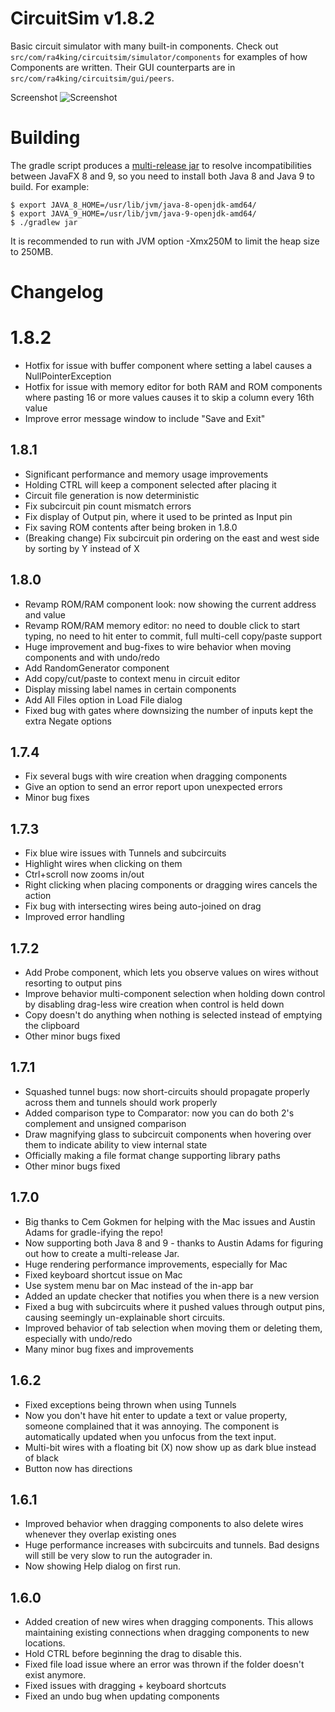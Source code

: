 CircuitSim v1.8.2
=================

Basic circuit simulator with many built-in components. Check out `src/com/ra4king/circuitsim/simulator/components`
for examples of how Components are written. Their GUI counterparts are in `src/com/ra4king/circuitsim/gui/peers`.

Screenshot
![Screenshot](http://i.imgur.com/Oon39Np.png)

Building
========

The gradle script produces a [multi-release jar][1] to resolve
incompatibilities between JavaFX 8 and 9, so you need to install both
Java 8 and Java 9 to build. For example:

    $ export JAVA_8_HOME=/usr/lib/jvm/java-8-openjdk-amd64/
    $ export JAVA_9_HOME=/usr/lib/jvm/java-9-openjdk-amd64/
	$ ./gradlew jar
	
It is recommended to run with JVM option -Xmx250M to limit the heap size to 250MB.

[1]: http://openjdk.java.net/jeps/238

Changelog
=========

1.8.2
=====
- Hotfix for issue with buffer component where setting a label causes a NullPointerException
- Hotfix for issue with memory editor for both RAM and ROM components where pasting 16 or more values causes it to skip a column every 16th value
- Improve error message window to include "Save and Exit" 


1.8.1
-----
- Significant performance and memory usage improvements
- Holding CTRL will keep a component selected after placing it
- Circuit file generation is now deterministic
- Fix subcircuit pin count mismatch errors
- Fix display of Output pin, where it used to be printed as Input pin
- Fix saving ROM contents after being broken in 1.8.0
- (Breaking change) Fix subcircuit pin ordering on the east and west side by sorting by Y instead of X


1.8.0
-----
- Revamp ROM/RAM component look: now showing the current address and value
- Revamp ROM/RAM memory editor: no need to double click to start typing, no need to hit enter to commit, full multi-cell copy/paste support
- Huge improvement and bug-fixes to wire behavior when moving components and with undo/redo
- Add RandomGenerator component
- Add copy/cut/paste to context menu in circuit editor
- Display missing label names in certain components
- Add All Files option in Load File dialog
- Fixed bug with gates where downsizing the number of inputs kept the extra Negate options


1.7.4
-----
- Fix several bugs with wire creation when dragging components
- Give an option to send an error report upon unexpected errors
- Minor bug fixes


1.7.3
-----
- Fix blue wire issues with Tunnels and subcircuits
- Highlight wires when clicking on them
- Ctrl+scroll now zooms in/out
- Right clicking when placing components or dragging wires cancels the action
- Fix bug with intersecting wires being auto-joined on drag
- Improved error handling


1.7.2
-----
- Add Probe component, which lets you observe values on wires without resorting to output pins
- Improve behavior multi-component selection when holding down control by disabling drag-less wire creation when control is held down
- Copy doesn't do anything when nothing is selected instead of emptying the clipboard
- Other minor bugs fixed


1.7.1
-----
- Squashed tunnel bugs: now short-circuits should propagate properly across them and tunnels should work properly
- Added comparison type to Comparator: now you can do both 2's complement and unsigned comparison
- Draw magnifying glass to subcircuit components when hovering over them to indicate ability to view internal state
- Officially making a file format change supporting library paths
- Other minor bugs fixed


1.7.0
-----
- Big thanks to Cem Gokmen for helping with the Mac issues and Austin Adams for gradle-ifying the repo!
- Now supporting both Java 8 and 9 - thanks to Austin Adams for figuring out how to create a multi-release Jar.
- Huge rendering performance improvements, especially for Mac
- Fixed keyboard shortcut issue on Mac
- Use system menu bar on Mac instead of the in-app bar
- Added an update checker that notifies you when there is a new version
- Fixed a bug with subcircuits where it pushed values through output pins, causing seemingly un-explainable short circuits.
- Improved behavior of tab selection when moving them or deleting them, especially with undo/redo
- Many minor bug fixes and improvements


1.6.2
-----
- Fixed exceptions being thrown when using Tunnels
- Now you don't have hit enter to update a text or value property, someone complained that it was annoying. The component is automatically updated when you unfocus from the text input.
- Multi-bit wires with a floating bit (X) now show up as dark blue instead of black
- Button now has directions


1.6.1
-----
- Improved behavior when dragging components to also delete wires whenever they overlap existing ones
- Huge performance increases with subcircuits and tunnels. Bad designs will still be very slow to run the autograder in.
- Now showing Help dialog on first run.


1.6.0
-----
- Added creation of new wires when dragging components. This allows maintaining existing connections when dragging components to new locations.
- Hold CTRL before beginning the drag to disable this.
- Fixed file load issue where an error was thrown if the folder doesn't exist anymore.
- Fixed issues with dragging + keyboard shortcuts
- Fixed an undo bug when updating components
